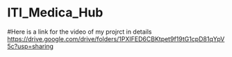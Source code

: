 # ITI_Medica_Hub
#Here is a link for the video of my projrct in details
https://drive.google.com/drive/folders/1PXIFED6CBKtpet9f19tG1cpD81qYpV5c?usp=sharing
